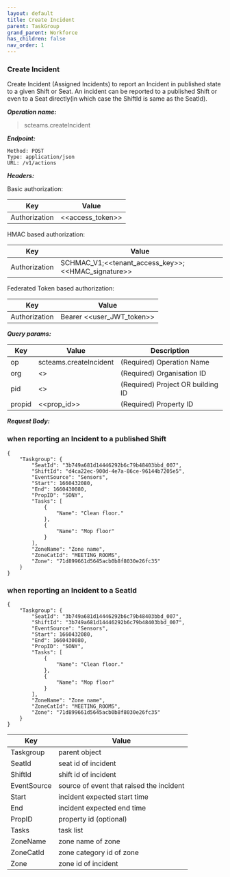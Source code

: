 ```yaml
---
layout: default
title: Create Incident
parent: TaskGroup
grand_parent: Workforce
has_children: false
nav_order: 1
---
```



### Create Incident

Create Incident (Assigned Incidents) to report an Incident in published state to a given Shift or Seat. An incident can be reported to a published Shift or even to a Seat directly(in which case the ShiftId is same as the SeatId).

***Operation name:***

> scteams.createIncident

***Endpoint:***

```
Method: POST
Type: application/json
URL: /v1/actions
```

***Headers:***

Basic authorization:

|Key|Value|
|---|---|
|Authorization|<<access_token>>|


HMAC based authorization:

|Key|Value|
|---|---|
|Authorization|SCHMAC_V1;<<tenant_access_key>>;<<HMAC_signature>>|

Federated Token based authorization:

|Key|Value|
|---|---|
|Authorization|Bearer <<user_JWT_token>>|

***Query params:***

| Key | Value | Description |
| --- | ------|-------------|
| op | scteams.createIncident | (Required) Operation Name |
| org | <<org>> | (Required) Organisation ID |
| pid | <<pid>> | (Required) Project OR building ID |
| propid | <<prop_id>> | (Required) Property ID |


***Request Body:***

### when reporting an Incident to a published Shift

```
{
    "Taskgroup": {
        "SeatId": "3b749a681d14446292b6c79b48403bbd_007",
        "ShiftId": "d4ca22ec-900d-4e7a-86ce-96144b7205e5",
        "EventSource": "Sensors",
        "Start": 1660432080,
        "End": 1660430080,
        "PropID": "SONY",
        "Tasks": [
            {
                "Name": "Clean floor."
            },
            {
                "Name": "Mop floor"
            }
        ],
        "ZoneName": "Zone name",
        "ZoneCatId": "MEETING_ROOMS",
        "Zone": "71d899661d5645acb0b8f8030e26fc35"
    }
}
```

### when reporting an Incident to a SeatId

```
{
    "Taskgroup": {
        "SeatId": "3b749a681d14446292b6c79b48403bbd_007",
        "ShiftId": "3b749a681d14446292b6c79b48403bbd_007",
        "EventSource": "Sensors",
        "Start": 1660432080,
        "End": 1660430080,
        "PropID": "SONY",
        "Tasks": [
            {
                "Name": "Clean floor."
            },
            {
                "Name": "Mop floor"
            }
        ],
        "ZoneName": "Zone name",
        "ZoneCatId": "MEETING_ROOMS",
        "Zone": "71d899661d5645acb0b8f8030e26fc35"
    }
}
```

|Key|Value|
|---|---|
|Taskgroup|parent object|
|SeatId|seat id of incident|
|ShiftId| shift id of incident|
|EventSource|source of event that raised the incident|
|Start| incident expected start time|
|End|incident expected end time|
|PropID|property id (optional)|
|Tasks|task list|
|ZoneName|zone name of zone|
|ZoneCatId|zone category id of zone|
|Zone|zone id of incident|
